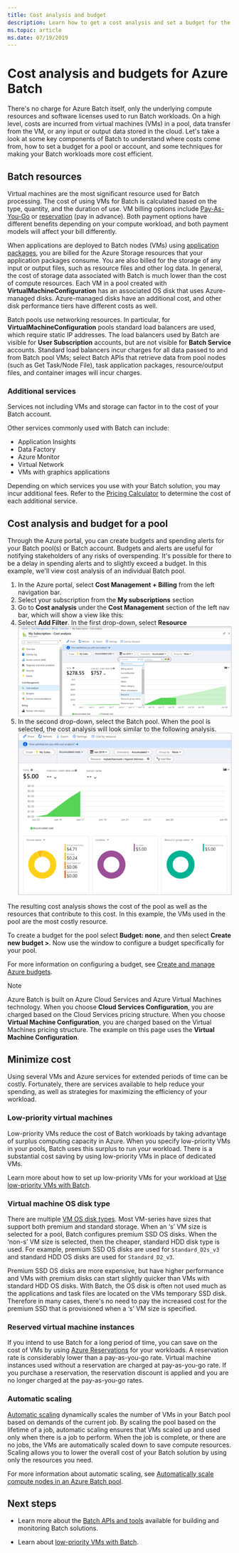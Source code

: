 ```yaml
---
title: Cost analysis and budget
description: Learn how to get a cost analysis and set a budget for the underlying compute resources and software licenses used to run your Batch workloads.
ms.topic: article
ms.date: 07/19/2019
---
```


# Cost analysis and budgets for Azure Batch

There's no charge for Azure Batch itself, only the underlying compute resources and software licenses used to run Batch workloads. On a high level, costs are incurred from virtual machines (VMs) in a pool, data transfer from the VM, or any input or output data stored in the cloud. Let's take a look at some key components of Batch to understand where costs come from, how to set a budget for a pool or account, and some techniques for making your Batch workloads more cost efficient.

## Batch resources

Virtual machines are the most significant resource used for Batch processing. The cost of using VMs for Batch is calculated based on the type, quantity, and the duration of use. VM billing options include [Pay-As-You-Go](https://azure.microsoft.com/offers/ms-azr-0003p/) or [reservation](../cost-management-billing/reservations/save-compute-costs-reservations.md) (pay in advance). Both payment options have different benefits depending on your compute workload, and both payment models will affect your bill differently.

When applications are deployed to Batch nodes (VMs) using [application packages](batch-application-packages.md), you are billed for the Azure Storage resources that your application packages consume. You are also billed for the storage of any input or output files, such as resource files and other log data. In general, the cost of storage data associated with Batch is much lower than the cost of compute resources. Each VM in a pool created with **VirtualMachineConfiguration** has an associated OS disk that uses Azure-managed disks. Azure-managed disks have an additional cost, and other disk performance tiers have different costs as well.

Batch pools use networking resources. In particular, for **VirtualMachineConfiguration** pools standard load balancers are used, which require static IP addresses. The load balancers used by Batch are visible for **User Subscription** accounts, but are not visible for **Batch Service** accounts. Standard load balancers incur charges for all data passed to and from Batch pool VMs; select Batch APIs that retrieve data from pool nodes (such as Get Task/Node File), task application packages, resource/output files, and container images will incur charges.

### Additional services

Services not including VMs and storage can factor in to the cost of your Batch account.

Other services commonly used with Batch can include:

- Application Insights
- Data Factory
- Azure Monitor
- Virtual Network
- VMs with graphics applications

Depending on which services you use with your Batch solution, you may incur additional fees. Refer to the [Pricing Calculator](https://azure.microsoft.com/pricing/calculator/) to determine the cost of each additional service.

## Cost analysis and budget for a pool

Through the Azure portal, you can create budgets and spending alerts for your Batch pool(s) or Batch account. Budgets and alerts are useful for notifying stakeholders of any risks of overspending. It's possible for there to be a delay in spending alerts and to slightly exceed a budget. In this example, we'll view cost analysis of an individual Batch pool.

1. In the Azure portal, select **Cost Management + Billing** from the left navigation bar.
1. Select your subscription from the **My subscriptions** section
1. Go to **Cost analysis** under the **Cost Management** section of the left nav bar, which will show a view like this:
1. Select **Add Filter**. In the first drop-down, select **Resource**
    ![Select the resource filter](./media/batch-budget/resource-filter.png)
1. In the second drop-down, select the Batch pool. When the pool is selected, the cost analysis will look similar to the following analysis.
    ![Cost analysis of a pool](./media/batch-budget/pool-cost-analysis.png)

The resulting cost analysis shows the cost of the pool as well as the resources that contribute to this cost. In this example, the VMs used in the pool are the most costly resource.

To create a budget for the pool select **Budget: none**, and then select **Create new budget >**. Now use the window to configure a budget specifically for your pool.

For more information on configuring a budget, see [Create and manage Azure budgets](../cost-management-billing/costs/tutorial-acm-create-budgets.md).

> [!NOTE]
> Azure Batch is built on Azure Cloud Services and Azure Virtual Machines technology. When you choose **Cloud Services Configuration**, you are charged based on the Cloud Services pricing structure. When you choose **Virtual Machine Configuration**, you are charged based on the Virtual Machines pricing structure. The example on this page uses the **Virtual Machine Configuration**.

## Minimize cost

Using several VMs and Azure services for extended periods of time can be costly. Fortunately, there are services available to help reduce your spending, as well as strategies for maximizing the efficiency of your workload.

### Low-priority virtual machines

Low-priority VMs reduce the cost of Batch workloads by taking advantage of surplus computing capacity in Azure. When you specify low-priority VMs in your pools, Batch uses this surplus to run your workload. There is a substantial cost saving by using low-priority VMs in place of dedicated VMs.

Learn more about how to set up low-priority VMs for your workload at [Use low-priority VMs with Batch](batch-low-pri-vms.md).

### Virtual machine OS disk type

There are multiple [VM OS disk types](../virtual-machines/windows/disks-types.md). Most VM-series have sizes that support both premium and standard storage. When an ‘s’ VM size is selected for a pool, Batch configures premium SSD OS disks. When the ‘non-s’ VM size is selected, then the cheaper, standard HDD disk type is used. For example, premium SSD OS disks are used for `Standard_D2s_v3` and standard HDD OS disks are used for `Standard_D2_v3`.

Premium SSD OS disks are more expensive, but have higher performance and VMs with premium disks can start slightly quicker than VMs with standard HDD OS disks. With Batch, the OS disk is often not used much as the applications and task files are located on the VMs temporary SSD disk. Therefore in many cases, there's no need to pay the increased cost for the premium SSD that is provisioned when a ‘s’ VM size is specified.

### Reserved virtual machine instances

If you intend to use Batch for a long period of time, you can save on the cost of VMs by using [Azure Reservations](../cost-management-billing/reservations/save-compute-costs-reservations.md) for your workloads. A reservation rate is considerably lower than a pay-as-you-go rate. Virtual machine instances used without a reservation are charged at pay-as-you-go rate. If you purchase a reservation, the reservation discount is applied and you are no longer charged at the pay-as-you-go rates.

### Automatic scaling

[Automatic scaling](batch-automatic-scaling.md) dynamically scales the number of VMs in your Batch pool based on demands of the current job. By scaling the pool based on the lifetime of a job, automatic scaling ensures that VMs scaled up and used only when there is a job to perform. When the job is complete, or there are no jobs, the VMs are automatically scaled down to save compute resources. Scaling allows you to lower the overall cost of your Batch solution by using only the resources you need.

For more information about automatic scaling, see [Automatically scale compute nodes in an Azure Batch pool](batch-automatic-scaling.md).

## Next steps

- Learn more about the [Batch APIs and tools](batch-apis-tools.md) available for building and monitoring Batch solutions.  

- Learn about [low-priority VMs with Batch](batch-low-pri-vms.md).
